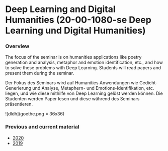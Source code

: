 # Deep Learning and Digital Humanities (20-00-1080-se Deep Learning und Digital Humanities)


### Overview



The focus of the seminar is on humanities applications like poetry generation and analysis, metaphor and emotion identification, etc., and how to solve these problems with Deep Learning. Students will read papers and present them during the seminar. 

Der Fokus des Seminars wird auf Humanities Anwendungen wie Gedicht-Generierung und Analyse, Metaphern- und Emotions-Identifikation, etc. liegen, und wie diese mithilfe von Deep Learning gelöst werden können. Die Studenten werden Paper lesen und diese während des Seminars präsentieren.

![dldh](goethe.png = 36x36)


### Previous and current material

* [2020](README_2020.md)
* [2019](README_2019.md)
